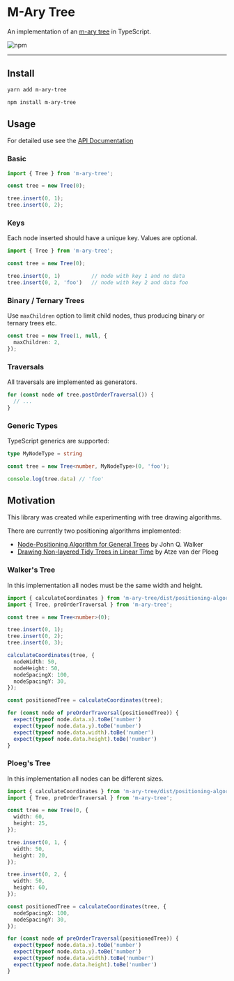 # M-Ary Tree

An implementation of an [m-ary tree](https://en.wikipedia.org/wiki/M-ary_tree) in TypeScript.

![npm](https://img.shields.io/npm/v/m-ary-tree?style=flat-square)

---

## Install

```bash
yarn add m-ary-tree
```

```bash
npm install m-ary-tree
```

## Usage

For detailed use see the [API Documentation](./docs/README.md)

### Basic

```typescript
import { Tree } from 'm-ary-tree';

const tree = new Tree(0);

tree.insert(0, 1);
tree.insert(0, 2);
```

### Keys

Each node inserted should have a unique key. Values are optional.

```typescript
import { Tree } from 'm-ary-tree';

const tree = new Tree(0);

tree.insert(0, 1)          // node with key 1 and no data
tree.insert(0, 2, 'foo')   // node with key 2 and data foo
```

### Binary / Ternary Trees

Use `maxChildren` option to limit child nodes, thus producing binary or ternary trees etc.

```typescript
const tree = new Tree(1, null, {
  maxChildren: 2,
});
```

### Traversals

All traversals are implemented as generators.

```typescript
for (const node of tree.postOrderTraversal()) {
  // ...
}
```

### Generic Types

TypeScript generics are supported:

```typescript
type MyNodeType = string

const tree = new Tree<number, MyNodeType>(0, 'foo');

console.log(tree.data) // 'foo'
```

## Motivation

This library was created while experimenting with tree drawing algorithms.

There are currently two positioning algorithms implemented:

- [Node-Positioning Algorithm for General Trees](https://www.cs.unc.edu/techreports/89-034.pdf) by John Q. Walker
- [Drawing Non-layered Tidy Trees in Linear Time](https://core.ac.uk/download/pdf/301654972.pdf) by Atze van der Ploeg

### Walker's Tree

In this implementation all nodes must be the same width and height.

```typescript
import { calculateCoordinates } from 'm-ary-tree/dist/positioning-algorithms/Walker/calculateCoordinates';
import { Tree, preOrderTraversal } from 'm-ary-tree';

const tree = new Tree<number>(0);

tree.insert(0, 1);
tree.insert(0, 2);
tree.insert(0, 3);

calculateCoordinates(tree, {
  nodeWidth: 50,
  nodeHeight: 50,
  nodeSpacingX: 100,
  nodeSpacingY: 30,
});

const positionedTree = calculateCoordinates(tree);

for (const node of preOrderTraversal(positionedTree)) {
  expect(typeof node.data.x).toBe('number')
  expect(typeof node.data.y).toBe('number')
  expect(typeof node.data.width).toBe('number')
  expect(typeof node.data.height).toBe('number')
}
```

### Ploeg's Tree

In this implementation all nodes can be different sizes.

```typescript
import { calculateCoordinates } from 'm-ary-tree/dist/positioning-algorithms/Walker/calculateCoordinates';
import { Tree, preOrderTraversal } from 'm-ary-tree';

const tree = new Tree(0, {
  width: 60,
  height: 25,
});

tree.insert(0, 1, {
  width: 50,
  height: 20,
});

tree.insert(0, 2, {
  width: 50,
  height: 60,
});

const positionedTree = calculateCoordinates(tree, {
  nodeSpacingX: 100,
  nodeSpacingY: 30,
});

for (const node of preOrderTraversal(positionedTree)) {
  expect(typeof node.data.x).toBe('number')
  expect(typeof node.data.y).toBe('number')
  expect(typeof node.data.width).toBe('number')
  expect(typeof node.data.height).toBe('number')
}
```

